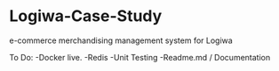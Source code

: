 # Logiwa-Case-Study
e-commerce merchandising management system for Logiwa

To Do:
-Docker live.
-Redis
-Unit Testing
-Readme.md / Documentation
